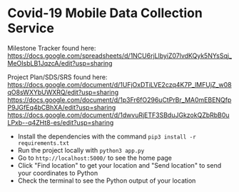 # Covid-19 Mobile Data Collection Service

Milestone Tracker found here:
https://docs.google.com/spreadsheets/d/1NCU6rjLlbyiZ07lvdKQyk5NYsSqj_MeOIsbLB1JqzcA/edit?usp=sharing

Project Plan/SDS/SRS found here:
https://docs.google.com/document/d/1UFjOxDTiLVE2czq4K7P_lMFUjZ_w08qO8sWXYbUWXRQ/edit?usp=sharing
https://docs.google.com/document/d/1p3Fr6fO296uCtPrBr_MA0mEBENQfpP9JGfEq4bCBhXA/edit?usp=sharing
https://docs.google.com/document/d/1dwvuRjETF3SBduJGkzokQZbRbB0uLPxb--q4ZHt8-es/edit?usp=sharing

+ Install the dependencies with the command `pip3 install -r requirements.txt`  
+ Run the project locally with `python3 app.py`  
+ Go to `http://localhost:5000/` to see the home page  
+ Click "Find location" to get your location and "Send location" to send your coordinates to Python  
+ Check the terminal to see the Python output of your location  